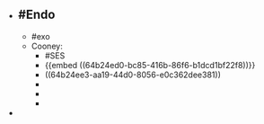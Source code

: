 - #Endo
	-
	- #exo
	- Cooney:
		- #SES
		- {{embed ((64b24ed0-bc85-416b-86f6-b1dcd1bf22f8))}}
		- ((64b24ee3-aa19-44d0-8056-e0c362dee381))
		-
		-
		-
-